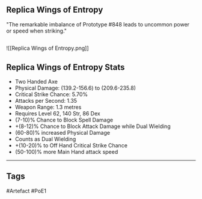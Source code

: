 ## Replica Wings of Entropy
"The remarkable imbalance of Prototype #848 leads to uncommon
power or speed when striking."
##
![[Replica Wings of Entropy.png]]
## Replica Wings of Entropy Stats
- Two Handed Axe
- Physical Damage: (139.2-156.6) to (209.6-235.8)
- Critical Strike Chance: 5.70%
- Attacks per Second: 1.35
- Weapon Range: 1.3 metres
- Requires Level 62, 140 Str, 86 Dex
- (7-10)% Chance to Block Spell Damage
- +(8-12)% Chance to Block Attack Damage while Dual Wielding
- (60-80)% increased Physical Damage
- Counts as Dual Wielding
- +(10-20)% to Off Hand Critical Strike Chance
- (50-100)% more Main Hand attack speed


---
## Tags
#Artefact
#PoE1